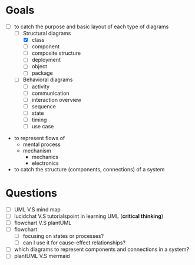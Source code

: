 # Goals
- [ ] to catch the purpose and basic layout of each type of diagrams
  - [ ] Structural diagrams
    - [x] class
    - [ ] component
    - [ ] composite structure
    - [ ] deployment
    - [ ] object
    - [ ] package
  - [ ] Behavioral diagrams
    - [ ] activity
    - [ ] communication
    - [ ] interaction overview
    - [ ] sequence
    - [ ] state
    - [ ] timing
    - [ ] use case   
- to represent flows of
	- mental process
	- mechanism
		-  mechanics
		-  electronics
- to catch the structure (components, connections) of a system


# Questions
- [ ] UML V.S mind map
- [ ] lucidchat V.S tutorialspoint in learning UML (**critical thinking**)
- [ ] flowchart V.S plantUML
- [ ] flowchart
  - [ ] focusing on states or processes?
  - [ ] can I use it for cause-effect relationships?
- [ ] which diagrams to represent components and connections in a system? 
- [ ] plantUML V.S mermaid
<!--stackedit_data:
eyJoaXN0b3J5IjpbMjEyMjgzNDA1MCwtOTcwNzM4NDMwLDEwMD
A5MjI5NjYsLTE1Nzk2ODc1NzAsLTE0NTI0MjU2NjcsLTk1MTAz
NjgzNV19
-->